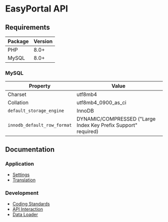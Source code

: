 # EasyPortal API

## Requirements

| Package    | Version |
| ---------- | ------- |
| PHP        | 8.0+    | 
| MySQL      | 8.0+    | 


### MySQL

| Property                      | Value                     |
| ----------------------------- | ------------------------- |
| Charset                       | utf8mb4                   |
| Collation                     | utf8mb4_0900_as_ci        |
| `default_storage_engine`      | InnoDB                    |
| `innodb_default_row_format`   | DYNAMIC/COMPRESSED ("Large Index Key Prefix Support" required) |


## Documentation


### Application

* [Settings](./docs/Application-Settings.md)
* [Translation](./docs/Application-Translation.md)


### Development

* [Coding Standards](./Coding-Standards.md)
* [API Interaction](./docs/API-Interaction.md)
* [Data Loader](./docs/DataLoader.md)

